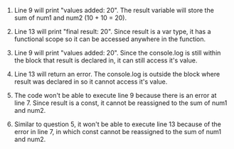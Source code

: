 1. Line 9 will print "values added: 20". The result variable will store the sum of num1 and num2 (10 + 10 = 20).

2. Line 13 will print "final result: 20". Since result is a var type, it has a functional scope so it can be accessed anywhere in the function.

3. Line 9 will print "values added: 20". Since the console.log is still within the block that result is declared in, it can still access it's value.

4. Line 13 will return an error. The console.log is outside the block where result was declared in so it cannot access it's value.

5. The code won't be able to execute line 9 because there is an error at line 7. Since result is a const, it cannot be reassigned to the sum of num1 and num2.

6. Similar to question 5, it won't be able to execute line 13 because of the error in line 7, in which const cannot be reassigned to the sum of num1 and num2.